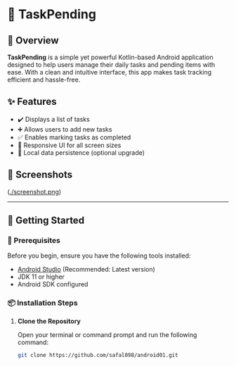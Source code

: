 # 📱 TaskPending

## 🌟 Overview
**TaskPending** is a simple yet powerful Kotlin-based Android application designed to help users manage their daily tasks and pending items with ease. With a clean and intuitive interface, this app makes task tracking efficient and hassle-free.

## ✨ Features
- ✔️ Displays a list of tasks  
- ➕ Allows users to add new tasks  
- ✅ Enables marking tasks as completed  
- 📱 Responsive UI for all screen sizes  
- 💾 Local data persistence (optional upgrade)

## 📸 Screenshots
([./screenshot.png](https://github.com/safal098/androind01/blob/cff9992afbe8ec6ffd060e81fdc0c430b059d49f/Screenshot%20(3).png))

---

## 🚀 Getting Started

### 🧰 Prerequisites
Before you begin, ensure you have the following tools installed:
- [Android Studio](https://developer.android.com/studio ) (Recommended: Latest version)
- JDK 11 or higher
- Android SDK configured

### 📦 Installation Steps

1. **Clone the Repository**

   Open your terminal or command prompt and run the following command:

   ```bash
   git clone https://github.com/safal098/android01.git 

